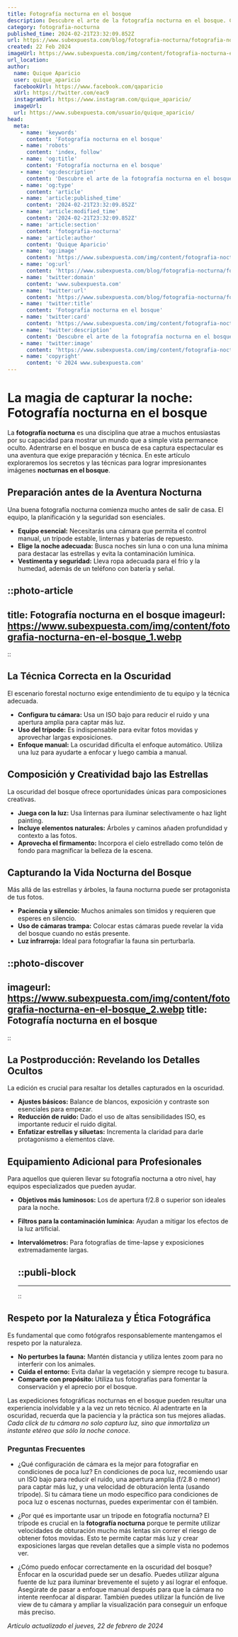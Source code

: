 ```yaml
---
title: Fotografía nocturna en el bosque
description: Descubre el arte de la fotografía nocturna en el bosque. Captura la magia de la naturaleza bajo un cielo estrellado con nuestros consejos expertos.
category: fotografia-nocturna
published_time: 2024-02-21T23:32:09.852Z
url: https://www.subexpuesta.com/blog/fotografia-nocturna/fotografia-nocturna-en-el-bosque
created: 22 Feb 2024
imageUrl: https://www.subexpuesta.com/img/content/fotografia-nocturna-en-el-bosque_1.webp
url_location:
author:
  name: Quique Aparicio
  user: quique_aparicio
  facebookUrl: https://www.facebook.com/qaparicio
  xUrl: https://twitter.com/eac9
  instagramUrl: https://www.instagram.com/quique_aparicio/
  imageUrl: 
  url: https://www.subexpuesta.com/usuario/quique_aparicio/
head:
  meta:
    - name: 'keywords'
      content: 'Fotografía nocturna en el bosque'
    - name: 'robots'
      content: 'index, follow'
    - name: 'og:title'
      content: 'Fotografía nocturna en el bosque'
    - name: 'og:description'
      content: 'Descubre el arte de la fotografía nocturna en el bosque. Captura la magia de la naturaleza bajo un cielo estrellado con nuestros consejos expertos.'
    - name: 'og:type'
      content: 'article'
    - name: 'article:published_time'
      content: '2024-02-21T23:32:09.852Z'
    - name: 'article:modified_time'
      content: '2024-02-21T23:32:09.852Z'
    - name: 'article:section'
      content: 'fotografia-nocturna'
    - name: 'article:author'
      content: 'Quique Aparicio'
    - name: 'og:image'
      content: 'https://www.subexpuesta.com/img/content/fotografia-nocturna-en-el-bosque_1.webp'
    - name: 'og:url'
      content: 'https://www.subexpuesta.com/blog/fotografia-nocturna/fotografia-nocturna-en-el-bosque'
    - name: 'twitter:domain'
      content: 'www.subexpuesta.com'
    - name: 'twitter:url'
      content: 'https://www.subexpuesta.com/blog/fotografia-nocturna/fotografia-nocturna-en-el-bosque'
    - name: 'twitter:title'
      content: 'Fotografía nocturna en el bosque'
    - name: 'twitter:card'
      content: 'https://www.subexpuesta.com/img/content/fotografia-nocturna-en-el-bosque_1.webp'
    - name: 'twitter:description'
      content: 'Descubre el arte de la fotografía nocturna en el bosque. Captura la magia de la naturaleza bajo un cielo estrellado con nuestros consejos expertos.'
    - name: 'twitter:image'
      content: 'https://www.subexpuesta.com/img/content/fotografia-nocturna-en-el-bosque_1.webp'
    - name: 'copyright'
      content: '© 2024 www.subexpuesta.com'
---
```

# La magia de capturar la noche: Fotografía nocturna en el bosque

La **fotografía nocturna** es una disciplina que atrae a muchos entusiastas por su capacidad para mostrar un mundo que a simple vista permanece oculto. Adentrarse en el bosque en busca de esa captura espectacular es una aventura que exige preparación y técnica. En este artículo exploraremos los secretos y las técnicas para lograr impresionantes imágenes **nocturnas en el bosque**.

## Preparación antes de la Aventura Nocturna

Una buena fotografía nocturna comienza mucho antes de salir de casa. El equipo, la planificación y la seguridad son esenciales.

- **Equipo esencial:** Necesitarás una cámara que permita el control manual, un trípode estable, linternas y baterías de repuesto.
- **Elige la noche adecuada:** Busca noches sin luna o con una luna mínima para destacar las estrellas y evita la contaminación lumínica.
- **Vestimenta y seguridad:** Lleva ropa adecuada para el frío y la humedad, además de un teléfono con batería y señal.


::photo-article
---
title: Fotografía nocturna en el bosque
imageurl: https://www.subexpuesta.com/img/content/fotografia-nocturna-en-el-bosque_1.webp
---
::


## La Técnica Correcta en la Oscuridad

El escenario forestal nocturno exige entendimiento de tu equipo y la técnica adecuada.

- **Configura tu cámara:** Usa un ISO bajo para reducir el ruido y una apertura amplia para captar más luz.
- **Uso del trípode:** Es indispensable para evitar fotos movidas y aprovechar largas exposiciones.
- **Enfoque manual:** La oscuridad dificulta el enfoque automático. Utiliza una luz para ayudarte a enfocar y luego cambia a manual.

## Composición y Creatividad bajo las Estrellas

La oscuridad del bosque ofrece oportunidades únicas para composiciones creativas.

- **Juega con la luz:** Usa linternas para iluminar selectivamente o haz light painting.
- **Incluye elementos naturales:** Árboles y caminos añaden profundidad y contexto a las fotos.
- **Aprovecha el firmamento:** Incorpora el cielo estrellado como telón de fondo para magnificar la belleza de la escena.
  
## Capturando la Vida Nocturna del Bosque

Más allá de las estrellas y árboles, la fauna nocturna puede ser protagonista de tus fotos.

- **Paciencia y silencio:** Muchos animales son tímidos y requieren que esperes en silencio.
- **Uso de cámaras trampa:** Colocar estas cámaras puede revelar la vida del bosque cuando no estás presente.
- **Luz infrarroja:** Ideal para fotografiar la fauna sin perturbarla.


::photo-discover
---
imageurl: https://www.subexpuesta.com/img/content/fotografia-nocturna-en-el-bosque_2.webp
title: Fotografía nocturna en el bosque
---
::


## La Postproducción: Revelando los Detalles Ocultos

La edición es crucial para resaltar los detalles capturados en la oscuridad.

- **Ajustes básicos:** Balance de blancos, exposición y contraste son esenciales para empezar.
- **Reducción de ruido:** Dado el uso de altas sensibilidades ISO, es importante reducir el ruido digital.
- **Enfatizar estrellas y siluetas:** Incrementa la claridad para darle protagonismo a elementos clave.
  
## Equipamiento Adicional para Profesionales

Para aquellos que quieren llevar su fotografía nocturna a otro nivel, hay equipos especializados que pueden ayudar.

- **Objetivos más luminosos:** Los de apertura f/2.8 o superior son ideales para la noche.
- **Filtros para la contaminación lumínica:** Ayudan a mitigar los efectos de la luz artificial.
- **Intervalómetros:** Para fotografías de time-lapse y exposiciones extremadamente largas.


  ::publi-block
  ---
  ---
  ::
  
  
## Respeto por la Naturaleza y Ética Fotográfica

Es fundamental que como fotógrafos responsablemente mantengamos el respeto por la naturaleza.

- **No perturbes la fauna:** Mantén distancia y utiliza lentes zoom para no interferir con los animales.
- **Cuida el entorno:** Evita dañar la vegetación y siempre recoge tu basura.
- **Comparte con propósito:** Utiliza tus fotografías para fomentar la conservación y el aprecio por el bosque.

Las expediciones fotográficas nocturnas en el bosque pueden resultar una experiencia inolvidable y a la vez un reto técnico. Al adentrarte en la oscuridad, recuerda que la paciencia y la práctica son tus mejores aliadas. _Cada click de tu cámara no solo captura luz, sino que inmortaliza un instante etéreo que sólo la noche conoce_.

### Preguntas Frecuentes

- ¿Qué configuración de cámara es la mejor para fotografiar en condiciones de poca luz?
  En condiciones de poca luz, recomiendo usar un ISO bajo para reducir el ruido, una apertura amplia (f/2.8 o menor) para captar más luz, y una velocidad de obturación lenta (usando trípode). Si tu cámara tiene un modo específico para condiciones de poca luz o escenas nocturnas, puedes experimentar con él también.

- ¿Por qué es importante usar un trípode en fotografía nocturna?
  El trípode es crucial en la **fotografía nocturna** porque te permite utilizar velocidades de obturación mucho más lentas sin correr el riesgo de obtener fotos movidas. Esto te permite captar más luz y crear exposiciones largas que revelan detalles que a simple vista no podemos ver.

- ¿Cómo puedo enfocar correctamente en la oscuridad del bosque?
  Enfocar en la oscuridad puede ser un desafío. Puedes utilizar alguna fuente de luz para iluminar brevemente el sujeto y así lograr el enfoque. Asegúrate de pasar a enfoque manual después para que la cámara no intente reenfocar al disparar. También puedes utilizar la función de live view de tu cámara y ampliar la visualización para conseguir un enfoque más preciso.

_Artículo actualizado el jueves, 22 de febrero de 2024_